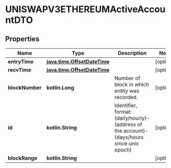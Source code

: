 
# UNISWAPV3ETHEREUMActiveAccountDTO

## Properties
Name | Type | Description | Notes
------------ | ------------- | ------------- | -------------
**entryTime** | [**java.time.OffsetDateTime**](java.time.OffsetDateTime.md) |  |  [optional]
**recvTime** | [**java.time.OffsetDateTime**](java.time.OffsetDateTime.md) |  |  [optional]
**blockNumber** | **kotlin.Long** | Number of block in which entity was recorded. |  [optional]
**id** | **kotlin.String** | Identifier, format: (daily/hourly)-(address of the account)-(days/hours since unix epoch) |  [optional]
**blockRange** | **kotlin.String** |  |  [optional]



